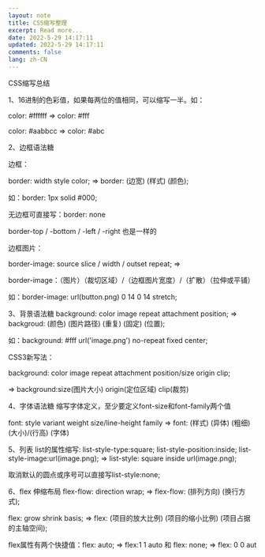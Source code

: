 ```yaml
---
layout: note
title: CSS缩写整理
excerpt: Read more...
date: 2022-5-29 14:17:11
updated: 2022-5-29 14:17:11
comments: false
lang: zh-CN
---
```


CSS缩写总结

1、16进制的色彩值，如果每两位的值相同，可以缩写一半。如：

color: #ffffff => color: #fff

color: #aabbcc => color: #abc

2、边框语法糖

边框：

border: width style color; => border: (边宽) (样式) (颜色);

如：border: 1px solid #000;

无边框可直接写：border: none

border-top / -bottom / -left / -right 也是一样的

边框图片：

border-image: source slice / width / outset repeat; =>

border-image：（图片）（裁切区域）/（边框图片宽度）/（扩散）（拉伸或平铺）

如：border-image: url(button.png) 0 14 0 14 stretch;

3、背景语法糖
background: color image repeat attachment position; => backgroud: (颜色) (图片路径) (重复) (固定) (位置);

如：background: #fff url('image.png') no-repeat fixed center;

CSS3新写法：

background: color image repeat attachment position/size origin clip;

=> background:size(图片大小) origin(定位区域) clip(裁剪)

4、字体语法糖
缩写字体定义，至少要定义font-size和font-family两个值

font: style variant weight size/line-height family => font: (样式) (异体) (粗细) (大小)/(行高) (字体)

5、列表
list的属性缩写: list-style-type:square; list-style-position:inside; list-style-image:url(image.png); => list-style: square inside url(image.png);

取消默认的圆点或序号可以直接写list-style:none;

6、flex 伸缩布局
flex-flow: direction wrap; => flex-flow: (排列方向) (换行方式);

flex: grow shrink basis; => flex: (项目的放大比例) (项目的缩小比例) (项目占据的主轴空间);

flex属性有两个快捷值：flex: auto; => flex:1 1 auto 和 flex: none; => flex: 0 0 aut
  